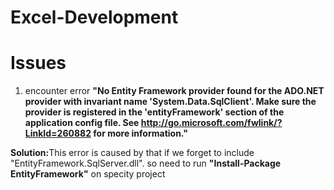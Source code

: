 # Excel-Development

# Issues
1. encounter error <b>"No Entity Framework provider found for the ADO.NET provider with invariant name 'System.Data.SqlClient'. Make sure the provider is registered in the 'entityFramework' section of the application config file. See http://go.microsoft.com/fwlink/?LinkId=260882 for more information."</b></br>
<p><b>Solution:</b>This error is caused by that if we forget to include "EntityFramework.SqlServer.dll". so need to run <b>"Install-Package EntityFramework"</b> on specity project</p>